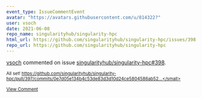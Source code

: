 ```yaml
---
event_type: IssueCommentEvent
avatar: "https://avatars.githubusercontent.com/u/814322?"
user: vsoch
date: 2021-06-08
repo_name: singularityhub/singularity-hpc
html_url: https://github.com/singularityhub/singularity-hpc/issues/398
repo_url: https://github.com/singularityhub/singularity-hpc
---
```


<a href='https://github.com/vsoch' target='_blank'>vsoch</a> commented on issue <a href='https://github.com/singularityhub/singularity-hpc/issues/398' target='_blank'>singularityhub/singularity-hpc#398</a>.

<small>All set! https://github.com/singularityhub/singularity-hpc/pull/397/commits/0e7d05e134b4c53de83d3d10d24ce5804586ab52...</small>

<a href='https://github.com/singularityhub/singularity-hpc/issues/398' target='_blank'>View Comment</a>